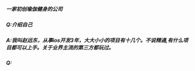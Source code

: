 ##### 一家初创瑜伽健身的公司
##### Q:介绍自己
##### A:我叫赵远东，从事ios开发3年，大大小小的项目有十几个。不说精通,有什么项目都可以上手。关于业界主流的第三方都玩过。
##### Q:
